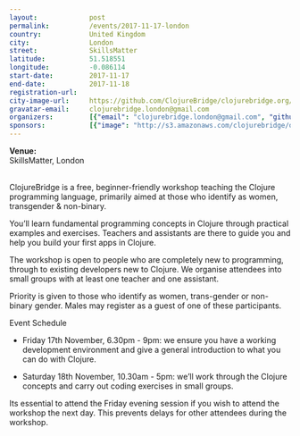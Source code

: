 ```yaml
---
layout:             post
permalink:          /events/2017-11-17-london
country:            United Kingdom
city:               London
street:             SkillsMatter
latitude:           51.518551
longitude:          -0.086114
start-date:         2017-11-17
end-date:           2017-11-18
registration-url:
city-image-url:     https://github.com/ClojureBridge/clojurebridge.org/raw/master/app/assets/images/events/london.jpg
gravatar-email:     clojurebridge.london@gmail.com
organizers:         [{"email": "clojurebridge.london@gmail.com", "github": "sassela", "name": "Abby Sassel", "twitter": "sassela"}, {"email": null, "github": "yolinas", "name": "Yolina Sotirova", "twitter": "yolinasotirova"}, {"email": null, "github": "jr0cket", "name": "John Stevenson", "twitter": "jr0cket"}]
sponsors:           [{"image": "http://s3.amazonaws.com/clojurebridge/original/221/signal-media-logo.png?1509686732", "name": "Signal Media", "url": "https://signalmedia.co/"}]
---
```


**Venue:**<br/>
SkillsMatter, London<br/>
<br/>

ClojureBridge is a free, beginner-friendly workshop teaching the Clojure programming language, primarily aimed at those who identify as women, transgender & non-binary.

You’ll learn fundamental programming concepts in Clojure through practical examples and exercises. Teachers and assistants are there to guide you and help you build your first apps in Clojure.

The workshop is open to people who are completely new to programming, through to existing developers new to Clojure. We organise attendees into small groups with at least one teacher and one assistant.

Priority is given to those who identify as women, trans-gender or non-binary gender.  Males may register as a guest of one of these participants.

Event Schedule

* Friday 17th November, 6.30pm - 9pm: we ensure you have a working development environment and give a general introduction to what you can do with Clojure.

* Saturday 18th November, 10.30am - 5pm: we’ll work through the Clojure concepts and carry out coding exercises in small groups.

Its essential to attend the Friday evening session if you wish to attend the workshop the next day.  This prevents delays for other attendees during the workshop.
